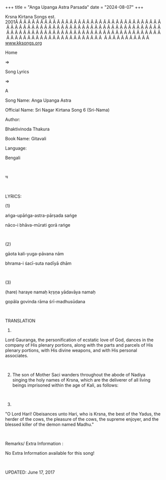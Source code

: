 +++ 
title = "Anga Upanga Astra Parsada"
date = "2024-08-07"
+++

Krsna Kirtana Songs est. 2001Â Â Â Â Â Â Â Â Â Â Â Â Â Â Â Â Â Â Â Â Â Â Â Â Â Â Â Â Â Â Â Â Â Â Â Â Â Â Â Â Â Â Â Â Â Â Â Â Â Â Â Â Â Â Â Â Â Â Â Â Â Â Â Â Â Â Â Â Â Â Â Â Â Â Â Â Â Â Â Â Â Â Â Â Â Â Â Â Â Â Â Â Â Â Â Â Â Â Â Â Â Â Â Â Â Â Â Â Â Â Â Â Â Â Â Â Â Â Â Â Â Â Â Â Â Â Â Â Â Â Â Â  Â Â Â Â Â Â Â Â Â Â Â  
www.kksongs.org








Home
 
⇒
 
Song Lyrics
 
⇒
 
A


Song
Name: Anga Upanga Astra


Official
Name: Sri Nagar Kirtana Song 6 (Sri-Nama)


Author:

Bhaktivinoda
Thakura


Book
Name: 
Gitavali


Language:

Bengali


 








অ








 


LYRICS:


(1)


ańga-upāńga-astra-pārṣada
sańge


nāco-i
bhāva-mūrati gorā rańge


 


(2)


gāota
kali-yuga-pāvana nām


bhrama-i
śacī-suta nadīyā dhām


 


(3)


(hare)
haraye namaḥ kṛṣṇa yādavāya namaḥ


gopāla
govinda rāma śrī-madhusūdana


 


TRANSLATION


1)
Lord Gauranga, the personification of ecstatic love of God, dances in the
company of His plenary portions, along with the parts and parcels of His
plenary portions, with His divine weapons, and with His personal associates.


 


2) The
son of Mother Saci wanders throughout the abode of Nadiya singing the holy
names of Krsna, which are the deliverer of all living beings imprisoned within
the age of Kali, as follows:


 


3)
"O Lord Hari! Obeisances unto Hari, who is Krsna, the best of the Yadus,
the herder of the cows, the pleasure of the cows, the supreme enjoyer, and the
blessed killer of the demon named Madhu."


 


Remarks/ Extra Information
: 


No
Extra Information available for this song!


 


UPDATED:
 June 17, 2017